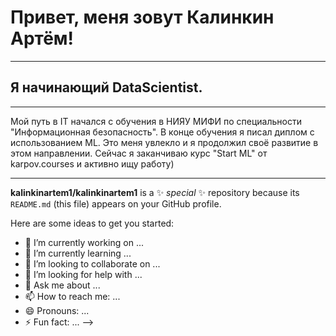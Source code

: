 # Привет, меня зовут Калинкин Артём!
---
## Я начинающий DataScientist. 
---
Мой путь в IT начался с обучения в НИЯУ МИФИ по специальности "Информационная безопасность". В конце обучения я писал диплом с использованием ML. Это меня увлекло и я продолжил своё развитие в этом направлении. Сейчас я заканчиваю курс "Start ML" от karpov.courses и активно ищу работу)

---

**kalinkinartem1/kalinkinartem1** is a ✨ _special_ ✨ repository because its `README.md` (this file) appears on your GitHub profile.

Here are some ideas to get you started:

- 🔭 I’m currently working on ...
- 🌱 I’m currently learning ...
- 👯 I’m looking to collaborate on ...
- 🤔 I’m looking for help with ...
- 💬 Ask me about ...
- 📫 How to reach me: ...
- 😄 Pronouns: ...
- ⚡ Fun fact: ...
-->
